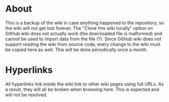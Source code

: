 # About
This is a backup of the wiki in case anything happened to the repository, so the wiki will not get lost forever. 
The "Clone this wiki locally" option on GitHub wiki does not actually work (the downloaded file is malformed) and cannot be used to import data from the file (?).
Since GitHub wiki does not support reading the wiki from source code, every change
to the wiki must be copied here as well. This will be done periodically once a month.

# Hyperlinks
All hyperlinks link inside the wiki link to other wiki pages using full URLs. As a result, they will all be broken when browsing here.
This is expected and will not be resolved.